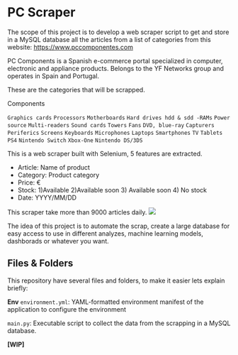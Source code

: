 # PC Scraper

The scope of this project is to develop a web scraper script to get and store in a MySQL database all the articles from a list of categories from this website: https://www.pccomponentes.com

PC Components is a Spanish e-commerce portal specialized in computer, electronic and appliance products. Belongs to the YF Networks group and operates in Spain and Portugal.

These are the categories that will be scrapped.

Components
 
`Graphics cards`
`Processors` 
`Motherboards`
`Hard drives hdd & sdd -RAMs`
`Power source`
`Multi-readers`
`Sound cards`
`Towers`
`Fans`
`DVD, blue-ray`
`Capturers`
`Periferics`
`Screens`
`Keyboards`
`Microphones`
`Laptops`
`Smartphones`
`TV`
`Tablets`
`PS4`
`Nintendo Switch`
`Xbox-One`
`Nintendo DS/3DS`

This is a web scraper built with Selenium, 5 features are extracted.

<ul>
  <li>Article: Name of product</li>
  <li>Category: Product category</li>
  <li>Price: €</li>
  <li>Stock: 1)Available 2)Available soon 3) Available soon 4) No stock </li>
  <li>Date: YYYY/MM/DD</li>
</ul>

This scraper take more than 9000 articles daily. ![](https://user-images.githubusercontent.com/51057882/94199543-45b33a00-feb9-11ea-8523-d36862ec3f23.png)

The idea of this project is to automate the scrap, create a large database for easy access to use in different analyzes, machine learning models, dashborads or whatever you want.

## Files & Folders
This repository have several files and folders, to make it easier lets explain briefly:

**Env**
`environment.yml`: YAML-formatted environment manifest of the application to configure the environment

`main.py`: Executable script to collect the data from the scrapping in a MySQL database.

**[WIP]**
